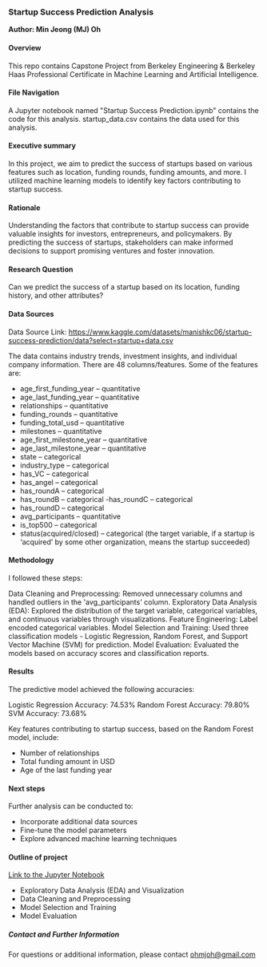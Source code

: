 ### Startup Success Prediction Analysis

**Author: Min Jeong (MJ) Oh**

#### Overview
This repo contains Capstone Project from Berkeley Engineering & Berkeley Haas Professional Certificate in Machine Learning and Artificial Intelligence.


#### File Navigation
A Jupyter notebook named "Startup Success Prediction.ipynb" contains the code for this analysis. startup_data.csv contains the data used for this analysis.


#### Executive summary
In this project, we aim to predict the success of startups based on various features such as location, funding rounds, funding amounts, and more. I utilized machine learning models to identify key factors contributing to startup success.


#### Rationale
Understanding the factors that contribute to startup success can provide valuable insights for investors, entrepreneurs, and policymakers. By predicting the success of startups, stakeholders can make informed decisions to support promising ventures and foster innovation.

#### Research Question
Can we predict the success of a startup based on its location, funding history, and other attributes?

#### Data Sources
Data Source Link: https://www.kaggle.com/datasets/manishkc06/startup-success-prediction/data?select=startup+data.csv

The data contains industry trends, investment insights, and individual company information. There are 48 columns/features. Some of the features are:

- age_first_funding_year – quantitative
- age_last_funding_year – quantitative
- relationships – quantitative
- funding_rounds – quantitative
- funding_total_usd – quantitative
- milestones – quantitative
- age_first_milestone_year – quantitative
- age_last_milestone_year – quantitative
- state – categorical
- industry_type – categorical
- has_VC – categorical
- has_angel – categorical
- has_roundA – categorical
- has_roundB – categorical
 -has_roundC – categorical
- has_roundD – categorical
- avg_participants – quantitative
- is_top500 – categorical
- status(acquired/closed) – categorical (the target variable, if a startup is ‘acquired’ by some other organization, means the startup succeeded)

#### Methodology
I followed these steps:

Data Cleaning and Preprocessing: Removed unnecessary columns and handled outliers in the 'avg_participants' column.
Exploratory Data Analysis (EDA): Explored the distribution of the target variable, categorical variables, and continuous variables through visualizations.
Feature Engineering: Label encoded categorical variables.
Model Selection and Training: Used three classification models - Logistic Regression, Random Forest, and Support Vector Machine (SVM) for prediction.
Model Evaluation: Evaluated the models based on accuracy scores and classification reports.


#### Results
The predictive model achieved the following accuracies:

Logistic Regression Accuracy: 74.53%
Random Forest Accuracy: 79.80%
SVM Accuracy: 73.68%

Key features contributing to startup success, based on the Random Forest model, include:

- Number of relationships
- Total funding amount in USD
- Age of the last funding year 


#### Next steps
Further analysis can be conducted to:

- Incorporate additional data sources
- Fine-tune the model parameters
- Explore advanced machine learning techniques

#### Outline of project
[Link to the Jupyter Notebook](https://github.com/ohmjoh/BerkeleyML-Capstone2/blob/main/Startup%20Success%20Prediction.ipynb)

- Exploratory Data Analysis (EDA) and Visualization
- Data Cleaning and Preprocessing
- Model Selection and Training
- Model Evaluation


##### Contact and Further Information
For questions or additional information, please contact ohmjoh@gmail.com


